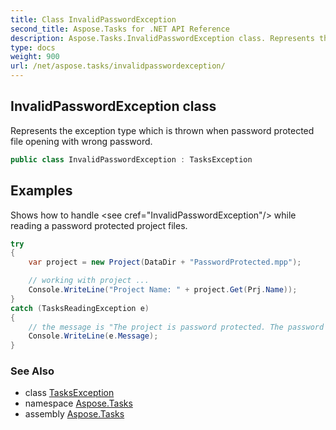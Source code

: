 ```yaml
---
title: Class InvalidPasswordException
second_title: Aspose.Tasks for .NET API Reference
description: Aspose.Tasks.InvalidPasswordException class. Represents the exception type which is thrown when password protected file opening with wrong password
type: docs
weight: 900
url: /net/aspose.tasks/invalidpasswordexception/
---
```

## InvalidPasswordException class

Represents the exception type which is thrown when password protected file opening with wrong password.

```csharp
public class InvalidPasswordException : TasksException
```

## Examples

Shows how to handle &lt;see cref="InvalidPasswordException"/&gt; while reading a password protected project files.

```csharp
try
{
    var project = new Project(DataDir + "PasswordProtected.mpp");

    // working with project ...
    Console.WriteLine("Project Name: " + project.Get(Prj.Name));
}
catch (TasksReadingException e)
{
    // the message is "The project is password protected. The password is not provided or incorrect."
    Console.WriteLine(e.Message);
}
```

### See Also

* class [TasksException](../tasksexception/)
* namespace [Aspose.Tasks](../../aspose.tasks/)
* assembly [Aspose.Tasks](../../)


